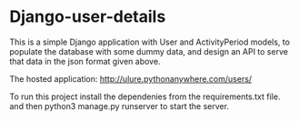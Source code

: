 # Django-user-details

This is a simple Django application with User and ActivityPeriod models, to populate the database with some dummy data, and design an API to serve that data in the json format given above.

The hosted application: http://ulure.pythonanywhere.com/users/

To run this project install the dependenies from the requirements.txt file.
and then python3 manage.py runserver to start the server.
